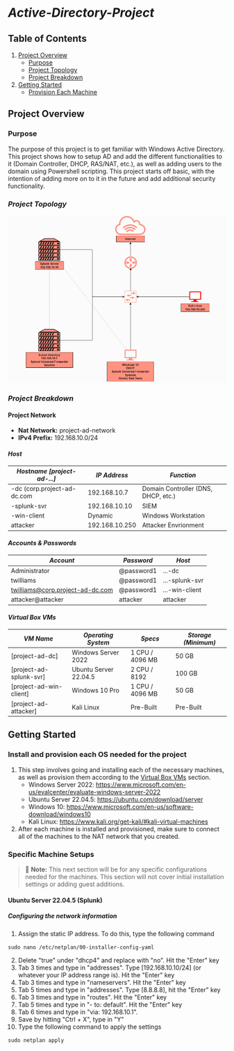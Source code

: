 # *Active-Directory-Project*

## Table of Contents

1. [Project Overview](#project-overview)
   - [Purpose](#purpose)
   - [Project Topology](#project-topology)
   - [Project Breakdown](#project-breakdown)
2. [Getting Started](#getting-started)
   - [Provision Each Machine](#install-and-provision-each-os-needed-for-the-project)

## Project Overview

### Purpose
The purpose of this project is to get familiar with Windows Active Directory. This project shows how to setup AD and add the different functionalities to it (Domain Controller, DHCP, RAS/NAT, etc.), as well as adding users to the domain using Powershell scripting. This project starts off basic, with the intention of adding more on to it in the future and add additional security functionality.

### *Project Topology*
![Project Topology](https://github.com/TrystanW02/Active-Directory-Project/blob/main/Images/Screenshot%202025-04-14%20122830.png?raw=true)

### *Project Breakdown*

#### Project Network
- **Nat Network:** project-ad-network
- **IPv4 Prefix:** 192.168.10.0/24

#### *Host*
| *Hostname [project-ad-...]* | *IP Address*   | *Function*                          |
|-----------------------------|----------------|-------------------------------------|
|-dc (corp.project-ad-dc.com  | 192.168.10.7   | Domain Controller (DNS, DHCP, etc.) |
|-splunk-svr                  | 192.168.10.10  | SIEM                                |
|-win-client                  | Dynamic        | Windows Workstation                 |
| attacker                    | 192.168.10.250 | Attacker Envrionment                |

#### *Accounts & Passwords*
| *Account*                        | *Password* | *Host*         |
|----------------------------------|------------|----------------|
| Administrator                    | @password1 | ...-dc         |
| twilliams                        | @password1 | ...-splunk-svr |
| twilliams@corp.project-ad-dc.com | @password1 | ...-win-client |
| attacker@attacker                | attacker   | attacker       |

#### *Virtual Box VMs*
| *VM Name*               | *Operating System*    | *Specs*         | *Storage (Minimum)* |
|-------------------------|-----------------------|-----------------|---------------------|
| [project-ad-dc]         | Windows Server 2022   | 1 CPU / 4096 MB | 50 GB               |
| [project-ad-splunk-svr] | Ubuntu Server 22.04.5 | 2 CPU / 8192    | 100 GB              |
| [project-ad-win-client] | Windows 10 Pro        | 1 CPU / 4096 MB | 50 GB               |
| [project-ad-attacker]   | Kali Linux            | Pre-Built       | Pre-Built           |

## Getting Started

### Install and provision each OS needed for the project
1. This step involves going and installing each of the necessary machines, as well as provision them according to the [Virtual Box VMs](#virtual-box-vms) section.
   - Windows Server 2022: https://www.microsoft.com/en-us/evalcenter/evaluate-windows-server-2022
   - Ubuntu Server 22.04.5: https://ubuntu.com/download/server
   - Windows 10: https://www.microsoft.com/en-us/software-download/windows10
   - Kali Linux: https://www.kali.org/get-kali/#kali-virtual-machines
2. After each machine is installed and provisioned, make sure to connect all of the machines to the NAT network that you created.

### Specific Machine Setups

> :memo: **Note:** This next section will be for any specific configurations needed for the machines. This section will not cover initial installation settings or adding guest additions.

#### Ubuntu Server 22.04.5 (Splunk)
##### Configuring the network information
1. Assign the static IP address. To do this, type the following command
```
sudo nano /etc/netplan/00-installer-config-yaml
```
2. Delete "true" under "dhcp4" and replace with "no". Hit the "Enter" key
3. Tab 3 times and type in "addresses". Type [192.168.10.10/24] (or whatever your IP address range is). Hit the "Enter" key
4. Tab 3 times and type in "nameservers". Hit the "Enter" key
5. Tab 5 times and type in "addresses". Type [8.8.8.8], hit the "Enter" key
6. Tab 3 times and type in "routes". Hit the "Enter" key
7. Tab 5 times and type in "- to: default". Hit the "Enter" key
8. Tab 6 times and type in "via: 192.168.10.1".
9. Save by hitting "Ctrl + X", type in "Y"
10. Type the following command to apply the settings
```
sudo netplan apply
```
